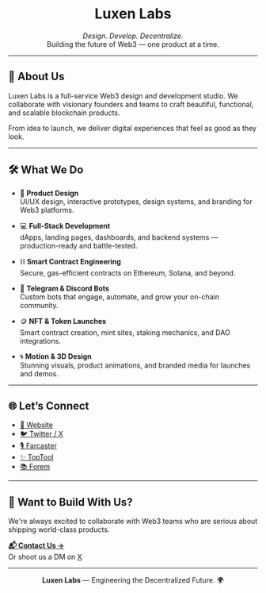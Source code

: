 <h1 align="center">Luxen Labs</h1>

<p align="center">
  <em>Design. Develop. Decentralize.</em><br>
  Building the future of Web3 — one product at a time.
</p>

---

## 🚀 About Us

Luxen Labs is a full-service Web3 design and development studio. We collaborate with visionary founders and teams to craft beautiful, functional, and scalable blockchain products.

From idea to launch, we deliver digital experiences that feel as good as they look.

---

## 🛠 What We Do

- 🎨 **Product Design**  
  UI/UX design, interactive prototypes, design systems, and branding for Web3 platforms.

- 💻 **Full-Stack Development**  
  dApps, landing pages, dashboards, and backend systems — production-ready and battle-tested.

- ⛓️ **Smart Contract Engineering**  
  Secure, gas-efficient contracts on Ethereum, Solana, and beyond.

- 🤖 **Telegram & Discord Bots**  
  Custom bots that engage, automate, and grow your on-chain community.

- 🪙 **NFT & Token Launches**  
  Smart contract creation, mint sites, staking mechanics, and DAO integrations.

- 🌀 **Motion & 3D Design**  
  Stunning visuals, product animations, and branded media for launches and demos.

---

## 🌐 Let’s Connect

- [🔗 Website](https://luxenlabs.com)
- [🐦 Twitter / X](https://twitter.com/luxenlabs)
- [🎙 Farcaster](https://warpcast.com/luxenlabs)
- [✨ TopTool](https://www.toptool.app/en/product/luxen-labs)
- [📚 Forem](https://forem.com/luxenlabs)

---

## 🤝 Want to Build With Us?

We're always excited to collaborate with Web3 teams who are serious about shipping world-class products.

**[📬 Contact Us →](https://luxenlabs.com/#contact)**  
Or shoot us a DM on [X](https://twitter.com/luxenlabs)

---

<p align="center">
  <strong>Luxen Labs</strong> — Engineering the Decentralized Future. 🌍
</p>
